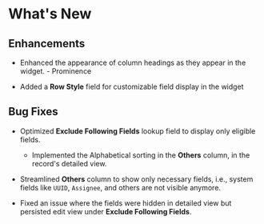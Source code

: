 # What's New

## Enhancements

- Enhanced the appearance of column headings as they appear in the widget. - Prominence

- Added a **Row Style** field for customizable field display in the widget

## Bug Fixes

- Optimized **Exclude Following Fields** lookup field to display only eligible fields.

    - Implemented the Alphabetical sorting in the **Others** column, in the record's detailed view.

- Streamlined **Others** column to show only necessary fields, i.e., system fields like `UUID`, `Assignee`, and others are not visible anymore.

- Fixed an issue where the fields were hidden in detailed view but persisted edit view under **Exclude Following Fields**.
